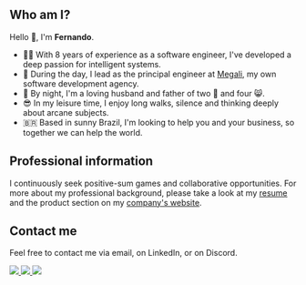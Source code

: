 ## Who am I?

Hello 👋, I'm **Fernando**.

- 👨‍💻 With 8 years of experience as a software engineer, I've developed a deep passion for intelligent systems.
- 🦾 During the day, I lead as the principal engineer at [Megali](https://megali.dev), my own software development agency.
- 🌃 By night, I'm a loving husband and father of two 🐶 and four 😸.
- 😎 In my leisure time, I enjoy long walks, silence and thinking deeply about arcane subjects.
- 🇧🇷 Based in sunny Brazil, I'm looking to help you and your business, so together we can help the world.

## Professional information

I continuously seek positive-sum games and collaborative opportunities. For more about my professional background, please take a look at my [resume](https://fernando.megali.dev) and the product section on my [company's website](https://megali.dev).

## Contact me

Feel free to contact me via email, on LinkedIn, or on Discord.

<a href="mailto:fernando@megali.dev">
  <img src="https://img.shields.io/badge/Gmail-D14836?style=for-the-badge&logo=gmail&logoColor=white" />
</a>

<a href="https://www.linkedin.com/in/fernando-canteruccio">
  <img src="https://img.shields.io/badge/LinkedIn-0077B5?style=for-the-badge&logo=linkedin&logoColor=white" />
</a>

<a href="https://discord.gg/W7w9K72N">
  <img src="https://img.shields.io/badge/Discord-7289DA?style=for-the-badge&logo=discord&logoColor=white" />
</a>
